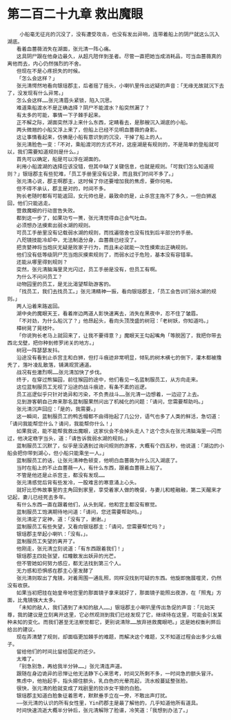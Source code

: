 # 第二百二十九章 救出魔眼
        小船毫无征兆的沉没了，没有遭受攻击，也没有发出异响，连带着船上的阴尸就这么沉入湖底。
       看着血蔷薇消失在湖面，张元清一阵心痛。
       这具阴尸跟在他身边最久，从超凡陪伴到圣者。尽管一直把她当成消耗品，可当血蔷薇真的离他而去，内心仍然强烈的不舍。
       但现在不是心疼损失的时候。
       「怎么会这样？」
       张元清愕然地看向银瑶郡主，后者摇了摇头，小喇叭里传出迟疑的声音：「无缘无故就沉下去了，没发现有什么异常。」
       怎么会这样……张元清眉头紧锁，陷入沉思。
       难道乘船渡水不是正确选择？阴尸不能渡水？船突然漏了？
       有太多的可能，事情一下子棘手起来。
       正不解之际，湖面突然浮上来什么东西，定睛看去，是那艘沉入湖底的小船。
       两头微翘的小船又浮上来了，但船上已经不见明血蔷薇的身影。
       这让事情看起来，仿佛是小船有意识到的沉没，干掉了船上的人。
       张元清脸色一变：「不对，乘船渡河的方式不对，这座湖是有规则的，不是简单的登船就可以，我们需要知道规则是什么。」
       首先可以确定，船是可以浮在湖面的。
       利用小船渡湖的选择应该没错，但其中缺了关键信息，也就是规则。「可我们怎么知道规则？」银瑶郡主有些犯难，「员工手册里没有记录，而且我们时间不多了。」
       张元清心说，郡主啊郡主，这时候了你还要增加我的焦虑，要你何用。
       但不得不承认，郡主是对的，时间不多。
       狗长老随时都有可能返回，女元帅也是，最致命的是，止杀宫主拖不了多久，一但白狮返回，他们只能逃走。
       营救魔眼的行动宣告失败。
       都到这一步了，如果功亏一篑，张元清觉得自己会气吐血。
       必须想办法摸索出弱水湖的规则。
       可员工手册里没有记载弱水湖的规则，而找遍宿舍也没有找到后半部分的手册。
       八咫镜技能冷却中，无法制造分身，血蔷薇已经没了。
       把贪婪神将当炮灰无疑是败家子行为，而且未必就能一次性摸索出正确规则。
       他们没有低等级阴尸充当炮灰摸索规则了，而弱水过于危险，基本没有容错率。
       还能从哪里得到规则？
       突然，张元清脑海里灵光闪过，员工手册是没有，但员工有啊。
       为什么不问问员工？
       动物园里的员工，是无比渴望帮助游客的。
       「找员工，我们去找员工。」张元清精神一振，看向银瑶郡主，「员工会告训们弱水湖的规则。」
       两人沿着来路返回。
       湖中央的魔眼天王，看着岸边两道人影快速离去，消失在黑夜中，忍不住了皱眉。
       「不对劲，为什么船沉了？」他昂起头，看向头顶茂盛的树冠：「老树妖，你知道吗。」
       樟树晃了晃枝叶。
       「你说狗长老马上就回来了，让我不要得意？」魔眼天王勾起嘴角「等脱困了，我把你带去西北戈壁，把你种到修罗闭关的地方。」
       树冠一阵瑟瑟发抖。
       沿途没有看到止杀宫主和白狮，但打斗痕迹非常明显，倾轧的树木横七的倒下，灌木都被撸秃了，落叶凌乱散落，铺满观赏通道。
       战况有些激烈啊……张元清加快了步伐。
       终于，在穿过熊猫园，前往猴园的途中，他们看见一名蓝制服员工，从方向走来。
       这位蓝制服员工无视了沿途的战斗痕迹，有条不紊的巡逻。
       员工巡逻似乎只针对诡异和污染，不负责战斗……张元清一边想着，一边迎了上去。
       见到游客朝自己奔来那名蓝制服果然问出了机械化的问题：「请问，您需要帮助吗。」
       张元清沉声回应：「是的，我需要。」
       这一瞬间，蓝制服员工的鸭舌帽都不由得抬起了几公分，语气也多了人类的鲜活，急切道：「请问我能帮您什么？请问，我能帮你什么！」
       如果我说，能不能帮我救出魔眼，这家伙会不会掉头走人？这个念头在张元清脑海里一闪而过，他决定稳字当头，道：「请告诉我弱水湖的规则。」
       蓝制服员工沉默了，似乎是没遇到过询问规则的游客，大概有个四五秒，他说道：「湖边的小船会把你带到湖心，但小船只能乘坐一人。」
       蓝制服员工的话，让张元清神色顿变，他明白血蔷薇为什么沉入湖底了。
       当时在船上的不止血蔷薇一人，有什么东西，跟着血蔷薇上船了。
       不管是他还是止杀宫主，都没有发现……
       张元清感觉后背有些发冷，一股难言的寒意涌上心头。
       就好比恐怖故事里的主角回到家里，享受着家人做的晚餐，与妻儿和睦融融，第二天醒来才记起，妻儿已经死去多年。
       有什么东西一直在跟着他们，从头到尾，他和宫主都没有察觉。
       蓝制服员工饱满期待地问道：「请问，您还需要帮助吗。」
       张元清定了定神，道：「没有了，谢谢。」
       蓝制服员工有些失望，又看向银瑶郡主：「请问，您需要帮忙吗？」
       银瑶郡主举起小喇叭：「没有。」。
       蓝制服员工失望的离开了。
       他刚走，张元清立刻说道：「有东西跟着我们！」
       银瑶郡主四处张望，红瞳散发出妖异的光芒。
       但不管她如何努力感应，都无法找到第三个人。
       无力感和恐惧感在郡主心里发酵了
       张元清则取出了鬼镜，对着周围一通乱照，同样没找到可疑的东西。他旋即施展噬灵，仍然没有收获。
       如果当初把挂在始皇帝地宫里的那面镜子拿来就好了，那面镜子能照出夜游，在「照鬼」方面，比鬼镜强大太多。
       「未知的敌人，我们遇到了未知的敌人……」银瑶郡主小喇叭里传出急促的声音：「元始天尊，我的建议是立刻离开这里，它必然观测到我们已经发现了它，继续待在这里，可能会引发某种未知的变化。而我们甚至无法察觉都它，更别说清除……放弃拯救魔眼吧。」这是她权衡利弊后给出的建议。
       现在弄清楚了规则，却面临更加棘手的难题，而解决这个难题，又不知道过程会出多少幺蛾子。
       留给他们的时间比留给国足的还少。
       太难了。
       「别急别急，再给我半分钟……」张元清连声道。
       跟随在身边诡异的忌惮让他无法静下心来思考，时间又所剩不多，一时间急的额头冒汗。
       焦虑中，他抬起手，指头摁住额头，乳白色的光晕亮起，流水般蔓延整张脸。
       很快，张元清的脸就变成了戏剧里的狡诈女干猾的白脸。
       银瑶郡主知道白脸象征着思考，默默垂手立在一旁，不敢出声打扰。
       ――张元清的认识的所有女性里，Yin药郡主是最了解他的，几乎知道他所有道具。
       时间快速流逝大概半分钟后，张元清解除了脸谱，冷笑道：「我想到办法了。」